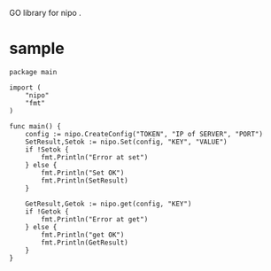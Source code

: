 GO library for nipo .

# sample

    package main

    import (
    	"nipo"
    	"fmt"
    )

    func main() {
        config := nipo.CreateConfig("TOKEN", "IP of SERVER", "PORT")
        SetResult,Setok := nipo.Set(config, "KEY", "VALUE")
        if !Setok {
            fmt.Println("Error at set")    
        } else {
            fmt.Println("Set OK")
            fmt.Println(SetResult)
        }

        GetResult,Getok := nipo.get(config, "KEY")
        if !Getok {
            fmt.Println("Error at get")    
        } else {
            fmt.Println("get OK")
            fmt.Println(GetResult)
        }
    }
    